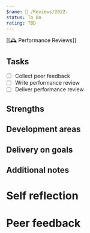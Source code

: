 ```yaml
---
$name: 🧑 /Reviews/2022-
status: To Do
rating: TBD
---
```

[[🕰️ Performance Reviews]]

## Tasks
* [ ] Collect peer feedback
* [ ] Write performance review
* [ ] Deliver performance review

## Strengths

## Development areas

## Delivery on goals

## Additional notes

# Self reflection

# Peer feedback
